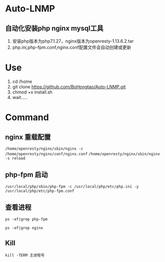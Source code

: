 # Auto-LNMP

## 自动化安装php nginx mysql工具
1. 安装php版本为php7.1.27，nginx版本为openresty-1.13.6.2.tar
2. php.ini,php-fpm.conf,nginx.conf配置文件会自动创建或更新


# Use
1. cd /home 
2. git clone https://github.com/BoHongtao/Auto-LNMP.git
3. chmod +x install.sh
4. wait.....


# Command
## nginx 重载配置
`/home/openresty/nginx/sbin/nginx -c /home/openresty/nginx/conf/nginx.conf`
`/home/openresty/nginx/sbin/nginx -s reload`

## php-fpm 启动
`/usr/local/php/sbin/php-fpm -c /usr/local/php/etc/php.ini -y /usr/local/php/etc/php-fpm.conf`

## 查看进程
`ps -ef|grep php-fpm`

`ps -ef|grep nginx`

## Kill
`kill -TERM 主进程号`

